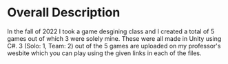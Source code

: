 # Overall Description
In the fall of 2022 I took a game desgining class and I created a total of 5 games out of which 3 were solely mine. These were all made in Unity using C#. 3 (Solo: 1, Team: 2) out of the 5 games are uploaded on my professor's wesbite which you can play using the given links in each of the files. 
